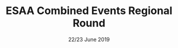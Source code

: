 ---
layout: default
title: ESAA Combined Events Regional Round
date: 22/23 June 2019
dateOverride: 22/23 June 2019
location: Basingstoke
---